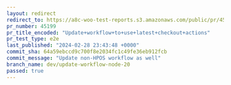 ```yaml
---
layout: redirect
redirect_to: https://a8c-woo-test-reports.s3.amazonaws.com/public/pr/45199/e2e/index.html
pr_number: 45199
pr_title_encoded: "Update+workflow+to+use+latest+checkout+actions"
pr_test_type: e2e
last_published: "2024-02-28 23:43:48 +0000"
commit_sha: 64a59ebccd9c700f8e2034fc1c49fe36eb912fcb
commit_message: "Update non-HPOS workflow as well"
branch_name: dev/update-workflow-node-20
passed: true
---
```

